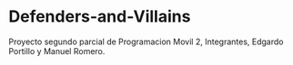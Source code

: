 # Defenders-and-Villains
Proyecto segundo parcial de Programacion Movil 2, Integrantes, Edgardo Portillo y Manuel Romero.
